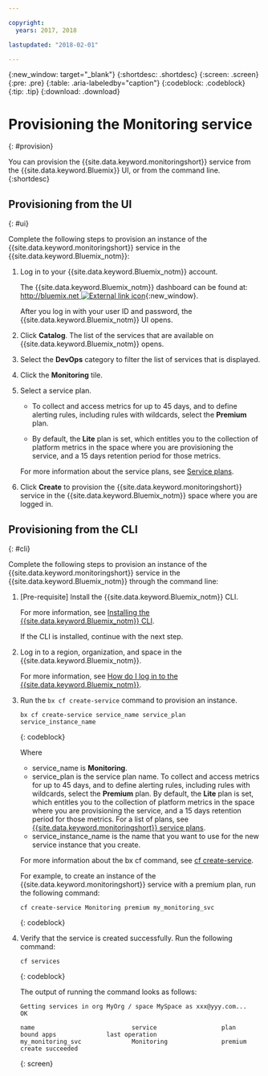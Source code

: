 ```yaml
---

copyright:
  years: 2017, 2018

lastupdated: "2018-02-01"

---
```


{:new_window: target="_blank"}
{:shortdesc: .shortdesc}
{:screen: .screen}
{:pre: .pre}
{:table: .aria-labeledby="caption"}
{:codeblock: .codeblock}
{:tip: .tip}
{:download: .download}



# Provisioning the Monitoring service
{: #provision}

You can provision the {{site.data.keyword.monitoringshort}} service from the {{site.data.keyword.Bluemix}} UI, or from the command line.
{:shortdesc}


## Provisioning from the UI
{: #ui}

Complete the following steps to provision an instance of the {{site.data.keyword.monitoringshort}} service in the {{site.data.keyword.Bluemix_notm}}:

1. Log in to your {{site.data.keyword.Bluemix_notm}} account.

    The {{site.data.keyword.Bluemix_notm}} dashboard can be found at: [http://bluemix.net ![External link icon](../../../icons/launch-glyph.svg "External link icon")](http://bluemix.net){:new_window}.
    
	After you log in with your user ID and password, the {{site.data.keyword.Bluemix_notm}} UI opens.

2. Click **Catalog**. The list of the services that are available on {{site.data.keyword.Bluemix_notm}} opens.

3. Select the **DevOps** category to filter the list of services that is displayed.

4. Click the **Monitoring** tile.

5. Select a service plan. 

    * To collect and access metrics for up to 45 days, and to define alerting rules, including rules with wildcards, select the **Premium** plan. 
	
	* By default, the **Lite** plan is set, which entitles you to the collection of platform metrics in the space where you are provisioning the service, and a 15 days retention period for those metrics. 

    For more information about the service plans, see [Service plans](/docs/services/cloud-monitoring/monitoring_ov.html#plan).
	
6. Click **Create** to provision the {{site.data.keyword.monitoringshort}} service in the {{site.data.keyword.Bluemix_notm}} space where you are logged in.
  
 

## Provisioning from the CLI
{: #cli}

Complete the following steps to provision an instance of the {{site.data.keyword.monitoringshort}} service in the {{site.data.keyword.Bluemix_notm}} through the command line:

1. [Pre-requisite] Install the {{site.data.keyword.Bluemix_notm}} CLI.

   For more information, see [Installing the {{site.data.keyword.Bluemix_notm}} CLI](/docs/cli/reference/bluemix_cli/download_cli.html#download_install).
   
   If the CLI is installed, continue with the next step.
    
2. Log in to a region, organization, and space in the {{site.data.keyword.Bluemix_notm}}. 

    For more information, see [How do I log in to the {{site.data.keyword.Bluemix_notm}}](/docs/services/cloud-monitoring/qa/cli_qa.html#login).
	
3. Run the `bx cf create-service` command to provision an instance.

    ```
	bx cf create-service service_name service_plan service_instance_name
	```
	{: codeblock}
	
	Where
	
	* service_name is **Monitoring**.
	* service_plan is the service plan name. To collect and access metrics for up to 45 days, and to define alerting rules, including rules with wildcards, select the **Premium** plan. By default, the **Lite** plan is set, which entitles you to the collection of platform metrics in the space where you are provisioning the service, and a 15 days retention period for those metrics. For a list of plans, see [{{site.data.keyword.monitoringshort}} service plans](/docs/services/cloud-monitoring/monitoring_ov.html#plan).
	* service_instance_name is the name that you want to use for the new service instance that you create.
	
	For more information about the bx cf command, see [cf create-service](/docs/cli/reference/cfcommands/index.html#cf_create-service).

	For example, to create an instance of the {{site.data.keyword.monitoringshort}} service with a premium plan, run the following command:
	
	```
	cf create-service Monitoring premium my_monitoring_svc
	```
	{: codeblock}
	
4. Verify that the service is created successfully. Run the following command:

    ```	
	cf services
	```
	{: codeblock}
	
	The output of running the command looks as follows:
	
	```
    Getting services in org MyOrg / space MySpace as xxx@yyy.com...
    OK
    
    name                           service                  plan                   bound apps              last operation
    my_monitoring_svc              Monitoring               premium                                        create succeeded
	```
	{: screen}

	



